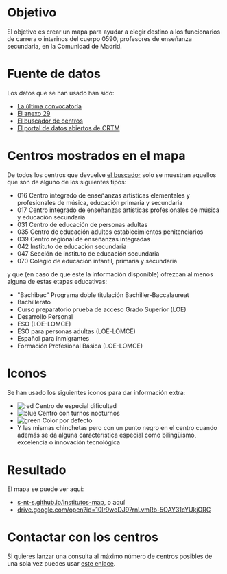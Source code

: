# Objetivo

El objetivo es crear un mapa para ayudar a elegir destino
a los funcionarios de carrera o interinos del cuerpo 0590,
profesores de enseñanza secundaria, en la Comunidad de Madrid.

# Fuente de datos

Los datos que se han usado han sido:

* [La última convocatoría](http://www.madrid.org/cs/Satellite?c=EDRH_Generico_FA&cid=1354540246227&pagename=PortalEducacionRRHH%2FEDRH_Generico_FA%2FEDRH_generico)
* [El anexo 29](http://www.madrid.org/cs/Satellite?blobcol=urldata&blobheader=application%2Fpdf&blobheadername1=Content-disposition&blobheadername2=cadena&blobheadervalue1=filename%3DAnexo+29.pdf&blobheadervalue2=language%3Des%26site%3DPortalEducacionRRHH&blobkey=id&blobtable=MungoBlobs&blobwhere=1310723140345&ssbinary=true)
* [El buscador de centros](http://www.madrid.org/wpad_pub/run/j/BusquedaAvanzada.icm)
* [El portal de datos abiertos de CRTM](https://data-crtm.opendata.arcgis.com/)

# Centros mostrados en el mapa

De todos los centros que devuelve [el buscador](http://www.madrid.org/wpad_pub/run/j/BusquedaAvanzada.icm) solo se muestran
aquellos que son de alguno de los siguientes tipos:

* 016 Centro integrado de enseñanzas artísticas elementales y profesionales de música, educación primaria y secundaria
* 017 Centro integrado de enseñanzas artísticas profesionales de música y educación secundaria
* 031 Centro de educación de personas adultas
* 035 Centro de educación adultos establecimientos penitenciarios
* 039 Centro regional de enseñanzas integradas
* 042 Instituto de educación secundaria
* 047 Sección de instituto de educación secundaria
* 070 Colegio de educación infantil, primaria y secundaria

y que (en caso de que este la información disponible) ofrezcan al menos alguna de estas etapas educativas:

* "Bachibac" Programa doble titulación Bachiller-Baccalaureat
* Bachillerato
* Curso preparatorio prueba de acceso Grado Superior (LOE)
* Desarrollo Personal
* ESO (LOE-LOMCE)
* ESO para personas adultas (LOE-LOMCE)
* Español para inmigrantes
* Formación Profesional Básica (LOE-LOMCE)

# Iconos

Se han usado los siguientes iconos para dar información extra:

* ![red](https://maps.google.com/mapfiles/ms/micons/red.png) Centro de especial dificultad
* ![blue](https://maps.google.com/mapfiles/ms/micons/blue.png) Centro con turnos nocturnos
* ![green](https://maps.google.com/mapfiles/ms/micons/green.png) Color por defecto
* Y las mismas chinchetas pero con un punto negro en el centro
cuando además se da alguna característica especial como
bilingüismo, excelencia o innovación tecnológica

# Resultado

El mapa se puede ver aquí:
* [s-nt-s.github.io/institutos-map](https://s-nt-s.github.io/institutos-map/), o aquí
* [drive.google.com/open?id=10lr9woDJ97rnLvmRb-5OAY31cYUkjORC](https://drive.google.com/open?id=10lr9woDJ97rnLvmRb-5OAY31cYUkjORC)

# Contactar con los centros

Si quieres lanzar una consulta al máximo número de centros posibles de una
sola vez puedes usar [este enlace](mailto:?bcc=cp.sanblas.ajalvir@educa.madrid.org;ies.complutense.alcala@educa.madrid.org;ies.alonsodeavellan.alcala@educa.madrid.org;ies.machado.alcala@educa.madrid.org;ies.ginerdelosrios.alcobendas@educa.madrid.org;ies.domenicoscarlat.aranjuez@educa.madrid.org;ies.jorgemanrique.trescantos@educa.madrid.org;ies.elcarrascal.arganda@educa.madrid.org;cp.juanramonjimenez.becerril@educa.madrid.org;cp.principedonfelipe.boadilla@educa.madrid.org;cp.sansebastian.elboalo@educa.madrid.org;cp.eugeniomuro.cadalso@educa.madrid.org;cp.garcialorca.camarma@educa.madrid.org;cp.suarezsomonte.cenicientos@educa.madrid.org;ies.juancarlosprimero.ciempozuelos@educa.madrid.org;cp.villadecobena.cobena@educa.madrid.org;ies.marquesdesantil.colmenarviejo@educa.madrid.org;ies.jaimeferran.colladovillalba@educa.madrid.org;ies.miguelcatalan.coslada@educa.madrid.org;cp.martinagarcia.fuenteelsaz@educa.madrid.org;ies.puigadam.getafe@educa.madrid.org;ies.alarnes.getafe@educa.madrid.org;ies.churriguera.leganes@educa.madrid.org;ies.luisvives.leganes@educa.madrid.org;ies.mariazambrano.leganes@educa.madrid.org;ies.cervantes.madrid@educa.madrid.org;ies.elespinillo.madrid@educa.madrid.org;ies.valdebernardo.madrid@educa.madrid.org;ies.santateresa.madrid@educa.madrid.org;ies.santamarca.madrid@educa.madrid.org;ies.santaengracia.madrid@educa.madrid.org;ies.ortegaygasset.madrid@educa.madrid.org;ies.emiliocastelar.madrid@educa.madrid.org;ies.arciprestedehita.madrid@educa.madrid.org;ies.sancristobal.madrid@educa.madrid.org;ies.rodriguezdevalcarcel.madrid@educa.madrid.org;ies.joaquinturina.madrid@educa.madrid.org;ies.sanfernando.madrid@educa.madrid.org;ies.tirsodemolina.madrid@educa.madrid.org;ies.lopedevega.madrid@educa.madrid.org;ies.barajas.madrid@educa.madrid.org;ies.gregoriomaranon.madrid@educa.madrid.org;ies.barriosimancas.madrid@educa.madrid.org;ies.lapaloma.madrid@educa.madrid.org;ies.condedeorgaz.madrid@educa.madrid.org;ies.carlostercero.madrid@educa.madrid.org;ies.sanblas.madrid@educa.madrid.org;ies.gomezmoreno.madrid@educa.madrid.org;ies.reypastor.madrid@educa.madrid.org;ies.vallecasuno.madrid@educa.madrid.org;ies.tiernogalvan.madrid@educa.madrid.org;ies.piobaroja.madrid@educa.madrid.org;ies.parquealuche.madrid@educa.madrid.org;ies.eijogaray.madrid@educa.madrid.org;ies.almudena.madrid@educa.madrid.org;ies.tetuan.madrid@educa.madrid.org;ies.cardenalherrera.madrid@educa.madrid.org;ies.beatrizgalindo.madrid@educa.madrid.org;ies.isabellacatolica.madrid@educa.madrid.org;ies.juandelacierva.madrid@educa.madrid.org;ies.cardenalcisnero.madrid@educa.madrid.org;ies.sanisidro.madrid@educa.madrid.org;ies.emperatrizmaria.madrid@educa.madrid.org;ies.calderondelabar.madrid@educa.madrid.org;ies.vistaalegre.madrid@educa.madrid.org;ies.pacifico.madrid@educa.madrid.org;ies.palomerasvallecas.madrid@educa.madrid.org;ies.garciamorato.madrid@educa.madrid.org;ies.grancapitan.madrid@educa.madrid.org;ies.carmenmartingai.moralzarzal@educa.madrid.org;ies.ciudadescolar.madrid@educa.madrid.org;cp.vicentealeixandre.miraflores@educa.madrid.org;ies.felipetrigo.mostoles@educa.madrid.org;ies.carmenmartingai.navalcarnero@educa.madrid.org;cp.isabellacatolica.navas@educa.madrid.org;cp.goyeneche.nuevobaztan@educa.madrid.org;cp.losangeles.pozuelodealarcon@educa.madrid.org;ies.gerardodiego.pozuelodealarcon@educa.madrid.org;ies.vegadeljarama.sanfernando@educa.madrid.org;ies.joanmiro.sansebastian@educa.madrid.org;ies.isaacperal.torrejondeardoz@educa.madrid.org;ies.lasveredillas.torrejondeardoz@educa.madrid.org;ies.altojarama.torrelaguna@educa.madrid.org;cp.cervantes.valdilecha@educa.madrid.org;ies.victoria.villarejo@educa.madrid.org;ies.felipesegundo.madrid@educa.madrid.org;ies.vicentealeixand.pinto@educa.madrid.org;ies.loscastillos.alcorcon@educa.madrid.org;ies.arquitectopedro.alcala@educa.madrid.org;ies.mariamoliner.coslada@educa.madrid.org;ies.dionisioaguado.fuenlabrada@educa.madrid.org;ies.butarque.leganes@educa.madrid.org;ies.avenidadelostor.madrid@educa.madrid.org;ies.larra.madrid@educa.madrid.org;ies.laestrella.madrid@educa.madrid.org;ies.sanjuanbautista.madrid@educa.madrid.org;ies.jaimevera.madrid@educa.madrid.org;ies.manueldefalla.mostoles@educa.madrid.org;ies.uno.lasrozas@educa.madrid.org;ies.torrenteballest.sansebastian@educa.madrid.org;ies.ramirodemaeztu.madrid@educa.madrid.org;ies.juandeherrera.sanlorenzo@educa.madrid.org;cepa.getafe@educa.madrid.org;cepa.moratalaz.madrid@educa.madrid.org;cepa.aluche.madrid@educa.madrid.org;ies.fortuny.madrid@educa.madrid.org;ies.ciudaddelospoetas.madrid@educa.madrid.org;ies.ramonycajal.madrid@educa.madrid.org;ies.delibes.madrid@educa.madrid.org;ies.celestinomutis.madrid@educa.madrid.org;ies.damasoalonso.madrid@educa.madrid.org;cepa.mostoles@educa.madrid.org;ies.humanejos.parla@educa.madrid.org;ies.leonfelipe.torrejondeardoz@educa.madrid.org;ies.pradodesantodomingo.alcorcon@educa.madrid.org;ies.arturosoria.madrid@educa.madrid.org;ies.mateoaleman.alcala@educa.madrid.org;ies.galileogalilei.alcorcon@educa.madrid.org;ies.blasdeotero.madrid@educa.madrid.org;ies.sanmateo.madrid@educa.madrid.org;ies.marianapineda.madrid@educa.madrid.org;ies.magerit.madrid@educa.madrid.org;ies.lasmusas.madrid@educa.madrid.org;ies.barriodebilbao.madrid@educa.madrid.org;ies.leonardodavinci.madrid@educa.madrid.org;ies.hosteleria.madrid@educa.madrid.org;ies.arquitectoperid.leganes@educa.madrid.org;ies.ciudaddejaen.madrid@educa.madrid.org;ies.leonardodavinci.majadahonda@educa.madrid.org;ies.tiernogalvan.parla@educa.madrid.org;cepa.maramarillo.madrid@educa.madrid.org;cepa.sampedro.madrid@educa.madrid.org;cepa.laalbufera.madrid@educa.madrid.org;ies.alamedadeosuna.madrid@educa.madrid.org;ies.malasana.mostoles@educa.madrid.org;cp.cervantes.alcorcon@educa.madrid.org;ies.jovellanos.fuenlabrada@educa.madrid.org;ies.sanisidoro.madrid@educa.madrid.org;ies.alonsoquijano.alcala@educa.madrid.org;ies.sampedro.trescantos@educa.madrid.org;ies.juandevillanuev.madrid@educa.madrid.org;ies.ladehesilla.cercedilla@educa.madrid.org;cepa.sanfernandodehenares@educa.madrid.org;cepa.fuenlabrada@educa.madrid.org;ies.laarboleda.alcorcon@educa.madrid.org;ies.lapoveda.arganda@educa.madrid.org;ies.angelcorella.colmenarviejo@educa.madrid.org;ies.tiernogalvan.leganes@educa.madrid.org;ies.ciudaddelosangeles.madrid@educa.madrid.org;ies.rosachacel.madrid@educa.madrid.org;ies.antoniodomingue.madrid@educa.madrid.org;ies.joaquinrodrigo.madrid@educa.madrid.org;ies.pradolongo.madrid@educa.madrid.org;ies.reyfernando.sanfernando@educa.madrid.org;ies.victoriakent.torrejondeardoz@educa.madrid.org;ies.velazquez.torrelodones@educa.madrid.org;cepa.alcala@educa.madrid.org;ies.lapaz.alcobendas@educa.madrid.org;ies.luisbunuel.alcorcon@educa.madrid.org;ies.alberti.coslada@educa.madrid.org;ies.salvadordali.leganes@educa.madrid.org;ies.sigloveintiuno.leganes@educa.madrid.org;ies.mirasierra.madrid@educa.madrid.org;ies.tomasyvaliente.madrid@educa.madrid.org;ies.islasfilipinas.madrid@educa.madrid.org;ies.luisbunuel.mostoles@educa.madrid.org;ies.narcismonturiol.parla@educa.madrid.org;ies.jaimeferran.sanfernando@educa.madrid.org;cepa.coslada@educa.madrid.org;cepa.colmenarviejo@educa.madrid.org;cepa.pinto@educa.madrid.org;cepa.daoizyvelarde.madrid@educa.madrid.org;ies.mariademolina.madrid@educa.madrid.org;ies.newton.madrid@educa.madrid.org;ies.isidradeguzman.alcala@educa.madrid.org;ies.severoochoa.alcobendas@educa.madrid.org;ies.parquelisboa.alcorcon@educa.madrid.org;ies.laserna.fuenlabrada@educa.madrid.org;ies.lafortuna.leganes@educa.madrid.org;ies.claracampoamor.mostoles@educa.madrid.org;ies.velazquez.mostoles@educa.madrid.org;ies.manuelelkinpatarroyo.parla@educa.madrid.org;ies.camilojosecela.pozuelodealarcon@educa.madrid.org;ies.villadevaldemoro.valdemoro@educa.madrid.org;ies.alpajes.aranjuez@educa.madrid.org;ies.mariadezayas.majadahonda@educa.madrid.org;cp.santodomingo.algete@educa.madrid.org;ies.cardenalcisnero.alcala@educa.madrid.org;ies.alkalanahar.alcala@educa.madrid.org;ies.josefinaaldecoa.alcorcon@educa.madrid.org;ies.grandecovian.arganda@educa.madrid.org;ies.carobaroja.fuenlabrada@educa.madrid.org;ies.salvadorallende.fuenlabrada@educa.madrid.org;ies.lagunadejoatzel.getafe@educa.madrid.org;ies.albeniz.leganes@educa.madrid.org;ies.marquesdesuanze.madrid@educa.madrid.org;ies.julioverne.leganes@educa.madrid.org;ies.salvadordali.madrid@educa.madrid.org;ies.garciamarquez.madrid@educa.madrid.org;ies.villablanca.madrid@educa.madrid.org;ies.carlosbousono.majadahonda@educa.madrid.org;ies.losrosales.mostoles@educa.madrid.org;ies.benjaminrua.mostoles@educa.madrid.org;ies.gongora.torrejondeardoz@educa.madrid.org;ies.alsatt.algete@educa.madrid.org;ies.aldebaran.alcobendas@educa.madrid.org;ies.becquer.algete@educa.madrid.org;ies.carpediem.chinchon@educa.madrid.org;ies.josehierro.getafe@educa.madrid.org;ies.leonfelipe.getafe@educa.madrid.org;ies.guadarrama@educa.madrid.org;ies.sannicasio.leganes@educa.madrid.org;ies.iturralde.madrid@educa.madrid.org;ies.villadevallecas.madrid@educa.madrid.org;ies.sanjuandelacruz.pozuelodealarcon@educa.madrid.org;ies.burgoiecheverria.lasrozas@educa.madrid.org;ies.juliopalacios.sansebastian@educa.madrid.org;ies.agora.alcobendas@educa.madrid.org;ies.elpinar.alcorcon@educa.madrid.org;ies.maximotrueba.boadilla@educa.madrid.org;ies.lacabrera@educa.madrid.org;ies.antoniogaudi.coslada@educa.madrid.org;ies.altair.getafe@educa.madrid.org;ies.juanadecastilla.madrid@educa.madrid.org;ies.delibes.mejorada@educa.madrid.org;ies.angelysern.navalcarnero@educa.madrid.org;ies.lalaguna.parla@educa.madrid.org;ies.laslagunas.rivas@educa.madrid.org;ies.palasatenea.torrejondeardoz@educa.madrid.org;ies.calatalifa.villaviciosa@educa.madrid.org;ies.lascanteras.colladovillalba@educa.madrid.org;ies.satafi.getafe@educa.madrid.org;ies.ignacioellacuria.alcala@educa.madrid.org;ies.mariaguerrero.colladovillalba@educa.madrid.org;ies.neruda.leganes@educa.madrid.org;ies.garciamarquez.leganes@educa.madrid.org;ies.joaquinaraujo.fuenlabrada@educa.madrid.org;ies.doloresibarruri.fuenlabrada@educa.madrid.org;ies.antoniolopezgarcia.getafe@educa.madrid.org;ies.margaritasalas.majadahonda@educa.madrid.org;ies.antoniogala.mostoles@educa.madrid.org;ies.miguelhernandez.mostoles@educa.madrid.org;ies.antoniolopez.trescantos@educa.madrid.org;ies.itaca.alcorcon@educa.madrid.org;cp.velazquez.fuenlabrada@educa.madrid.org;ies.albeniz.alcala@educa.madrid.org;ies.luisbraille.coslada@educa.madrid.org;ies.infantaelena.galapagar@educa.madrid.org;ies.icaro.getafe@educa.madrid.org;ies.santaeugenia.madrid@educa.madrid.org;ies.europa.mostoles@educa.madrid.org;ies.antoniodenebrija.mostoles@educa.madrid.org;ies.valleinclan.torrejondeardoz@educa.madrid.org;cepa.arganda@educa.madrid.org;cepa.sanlorenzo@educa.madrid.org;cepa.panbendito.madrid@educa.madrid.org;cepa.tetuan.madrid@educa.madrid.org;cepa.fuencarral.madrid@educa.madrid.org;cepa.entrevias.madrid@educa.madrid.org;ies.rosachacel.colmenarviejo@educa.madrid.org;ies.victoriakent.fuenlabrada@educa.madrid.org;ies.picasso.pinto@educa.madrid.org;ies.juandemairena.sansebastian@educa.madrid.org;cepa.villaverde.madrid@educa.madrid.org;cepa.canillejas.madrid@educa.madrid.org;cepa.pabloguzman.madrid@educa.madrid.org;ies.carmenconde.lasrozas@educa.madrid.org;ies.garciaberlanga.coslada@educa.madrid.org;cepa.vistaalegre.madrid@educa.madrid.org;cepa.vallecas.madrid@educa.madrid.org;cepa.paracuellos@educa.madrid.org;cepa.torresdelaalameda@educa.madrid.org;cepa.villarejodesalvanes@educa.madrid.org;cepa.sanmartindevaldeiglesias@educa.madrid.org;ies.rayuela.mostoles@educa.madrid.org;ies.elolivo.parla@educa.madrid.org;ies.maranon.alcala@educa.madrid.org;ies.duquederivas.rivas@educa.madrid.org;ies.anselmolorenzo.sanmartindelavega@educa.madrid.org;cepa.torrelaguna@educa.madrid.org;ies.quevedo.madrid@educa.madrid.org;ies.losolivos.mejorada@educa.madrid.org;ies.manueldefalla.coslada@educa.madrid.org;ies.villarejo@educa.madrid.org;ies.lazarocardenas.colladovillalba@educa.madrid.org;cepa.cidcampeador.madrid@educa.madrid.org;cepa.ciudadlineal.madrid@educa.madrid.org;cepa.colladovillalba@educa.madrid.org;cepa.oporto.madrid@educa.madrid.org;cepa.losrosales.madrid@educa.madrid.org;cepa.vicalvaro.madrid@educa.madrid.org;cepa.dulcechacon.madrid@educa.madrid.org;cepa.torrejondeardoz@educa.madrid.org;cepa.alcorcon@educa.madrid.org;cepa.aranjuez@educa.madrid.org;cepa.leganes@educa.madrid.org;cepa.gloriafuertes.navalcarnero@educa.madrid.org;cepa.parla@educa.madrid.org;cepa.valdemoro@educa.madrid.org;cepa.mancomunidadsuroeste.grinon@educa.madrid.org;cepa.elmolar@educa.madrid.org;cepa.arganzuela.madrid@educa.madrid.org;cepa.lasrozas@educa.madrid.org;ies.goya.madrid@educa.madrid.org;ies.pedrodetolosa.sanmartindevaldeiglesias@educa.madrid.org;cepa.moncloa.madrid@educa.madrid.org;cepa.sanmartindelavega@educa.madrid.org;ies.sendagaliana.torres@educa.madrid.org;ies.humanes.humanes@educa.madrid.org;ies.avalon.valdemoro@educa.madrid.org;ies.valmayor.valdemorillo@educa.madrid.org;ies.madridsur.madrid@educa.madrid.org;ies.atenea.alcala@educa.madrid.org;ies.alpedrete.alpedrete@educa.madrid.org;ies.franciscoayala.hoyodemanzanares@educa.madrid.org;ies.ignacioaldecoa.getafe@educa.madrid.org;ies.maestrojmleonet.villadelprado@educa.madrid.org;sies.carpediem.colmenardeoreja@educa.madrid.org;sies.anselmolorenzo.morata@educa.madrid.org;ies.lasencinas.villanuevadelacanada@educa.madrid.org;ies.grinon.grinon@educa.madrid.org;ies.sanagustin.sanagustin@educa.madrid.org;ies.canadareal.galapagar@educa.madrid.org;ies.elescorial.elescorial@educa.madrid.org;cepa.orcasitas.madrid@educa.madrid.org;cepa.joaquinsorolla.madrid@educa.madrid.org;ies.europa.rivas@educa.madrid.org;ies.colmenarejo@educa.madrid.org;ies.principefelipe.madrid@educa.madrid.org;ies.garcialorca.lasrozas@educa.madrid.org;ies.gabrielamistral.arroyomolinos@educa.madrid.org;ies.alfonsomoreno.brunete@educa.madrid.org;ies.gabrielcisneros.mostoles@educa.madrid.org;ies.sevillalanueva.sevilla@educa.madrid.org;ies.villanuevadelpardillo@educa.madrid.org;ies.cervantes.mostoles@educa.madrid.org;ies.profesorjulioperez.rivas@educa.madrid.org;cepa.josehierro.alcala@educa.madrid.org;cepa.claracampoamor.alcala@educa.madrid.org;cepa.alonsoquijano.valdemoro@educa.madrid.org;cepa.alborada.navalcarnero@educa.madrid.org;cepa.yucatan.soto@educa.madrid.org;cepa.dulcechacon.aranjuez@educa.madrid.org;cp.elencinar.torrelodones@educa.madrid.org;cp.mariamoliner.villanuevadelacanada@educa.madrid.org;ies.lasamericas.parla@educa.madrid.org;ies.anammatute.velilla@educa.madrid.org;ies.gasparsanz.meco@educa.madrid.org;ies.adolfosuarez.paracuellos@educa.madrid.org;ies.renacimiento.madrid@educa.madrid.org;cepa.rivas@educa.madrid.org;cepa.mariovargasllosa.majadahonda@educa.madrid.org;cepa.pozuelodealarcon@educa.madrid.org;ies.sierradeguadarrama.soto@educa.madrid.org;cepa.lasrosas.madrid@educa.madrid.org;ies.numancia.madrid@educa.madrid.org;ies.hosteleria.alcala@educa.madrid.org;ies.josesaramago.arganda@educa.madrid.org;ies.atenea.sansebastian@educa.madrid.org;ies.arquitectoventurarodriguez.boadilla@educa.madrid.org;ies.josesaramago.majadahonda@educa.madrid.org;ies.barrioloranca.fuenlabrada@educa.madrid.org;ies.elalamo.elalamo@educa.madrid.org;ies.migueldelibes.torrejondelacalzada@educa.madrid.org;ies.sabinofernandezcampo.robledo@educa.madrid.org;cepa.centro.madrid@educa.madrid.org;cepa.lamesta.villanuevadelacanada@educa.madrid.org;cepa.galapagar@educa.madrid.org;cepa.torrelodones@educa.madrid.org;cepa.buitrago@educa.madrid.org;cp.salvadordali.fuenlabrada@educa.madrid.org;cp.elcantizal.lasrozas@educa.madrid.org;ies.lazarocarreter.alcala@educa.madrid.org;ies.migueldecervantes.daganzo@educa.madrid.org;ies.donpelayo.villalbilla@educa.madrid.org;cim.sanlorenzo@educa.madrid.org;cepa.sansebastian@educa.madrid.org;cepa.sierradeguadarrama.colladomediano@educa.madrid.org;ies.santiagorusinol.aranjuez@educa.madrid.org;ies.maestromatiasbravo.valdemoro@educa.madrid.org;ies.franciscoumbral.ciempozuelos@educa.madrid.org;ies.villaverde.madrid@educa.madrid.org;cp.adolfosuarez.madrid@educa.madrid.org;ies.antares.rivas@educa.madrid.org;ies.luisgarciaberlanga.guadalix@educa.madrid.org;cp.principesdeasturias.pozuelodealarcon@educa.madrid.org;sies.africa.moraleja@educa.madrid.org;ies.gonzaloanes.colladomediano@educa.madrid.org;cim.morenotorroba.madrid@educa.madrid.org;sies.lapoveda.camporeal@educa.madrid.org;crei.scorazon.madrid@educa.madrid.org;ies.calderon.pinto@educa.madrid.org;cp.santoangeldelaguarda.chapineria@educa.madrid.org;ies.fernangomez.humanes@educa.madrid.org;ies.jimenamenendezpidal.fuenlabrada@educa.madrid.org;cp.maestrorodrigo.aranjuez@educa.madrid.org;cp.beethoven.torrejondeardoz@educa.madrid.org;ies.carpediem.fuenlabrada@educa.madrid.org;ies.nicolascopernico.parla@educa.madrid.org;ies.cortesdecadiz.elmolar@educa.madrid.org;ies.lasenda.getafe@educa.madrid.org;ies.pedroduque.leganes@educa.madrid.org;ies.manuelfragairibarne.madrid@educa.madrid.org;cp.puertadelasierra.venturada@educa.madrid.org;ies.jorgeguillen.alcorcon@educa.madrid.org;ies.gonzalochacon.arroyomolinos@educa.madrid.org;ies.lopezaranguren.fuenlabrada@educa.madrid.org;ies.neilarmstrong.valdemoro@educa.madrid.org;ies.pedrosalinas.madrid@educa.madrid.org;ies.menendezpelayo.getafe@educa.madrid.org;ies.juangris.mostoles@educa.madrid.org;ies.elcanaveral.mostoles@educa.madrid.org;ies.franciscoayala.madrid@educa.madrid.org;ies.rafaelfruhbeckdeburgos.leganes@educa.madrid.org;sies.humanes.cubasdelasagra@educa.madrid.org;ies.josegarcianieto.lasrozas@educa.madrid.org;ies.alfredokraus.madrid@educa.madrid.org;ies.juanramonjimenez.madrid@educa.madrid.org;sies.luisdegongora.loeches@educa.madrid.org;ies.mariarodrigo.madrid@educa.madrid.org;sies.jlsampedro.trescantos@educa.madrid.org;ies.malalayousafzai.madrid@educa.madrid.org;ies.simoneveil.paracuellos@educa.madrid.org;ies.africa.fuenlabrada@educa.madrid.org;ies.federicamontsen.fuenlabrada@educa.madrid.org;ies.isabellacatolica.boadilla@educa.madrid.org;sies.alcobendasv.alcobendas@educa.madrid.org;ies.elisasorianofischer.getafe@educa.madrid.org;ies.forges.madrid@educa.madrid.org;ies.anafrank.madrid@educa.madrid.org;ies.juanbautistamonegro.torrejondeardoz@educa.madrid.org&subject=Consulta%20en%20relacción%20al%20concurso%20de%20traslados).
